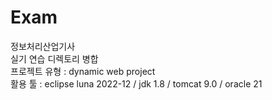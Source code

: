 # Exam

정보처리산업기사 <br>
실기 연습 디렉토리 병합<br>
프로젝트 유형 : dynamic web project <br>
활용 툴 : eclipse luna 2022-12 / jdk 1.8 / tomcat 9.0 / oracle 21
